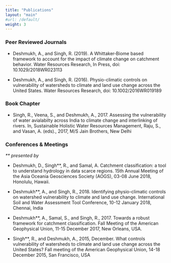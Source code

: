 ```yaml
---
title: "Publications"
layout: "main"
#url: /default/
weight: 3
---
```


### Peer Reviewed Journals
- Deshmukh, A., and Singh, R. (2019). A Whittaker‐Biome based framework to account for the impact of climate change on catchment behavior.  Water Resources Research, In Press, doi: 10.1029/2018WR023113

- Deshmukh, A., and Singh, R. (2016). Physio-climatic controls on vulnerability of watersheds to climate and land use change across the United States. Water Resources Research, doi: 10.1002/2016WR019189 


### Book Chapter
- Singh, R., Veena, S., and Deshmukh, A., 2017. Assessing the vulnerability of water avialabilty across India to climate change and interlinking of rivers. In, Sustainable Holistic Water Resources Management, Raju, S., and Vasan, A. (eds)., 2017, M/S Jain Brothers, New Delhi 

### Conferences & Meetings
_** presented by_
- Deshmukh, D., Singh**, R., and Samal, A. Catchment classification: a tool to understand hydrology in data scarce regions. 15th Annual Meeting of the Asia Oceania Geosciences Society (AOGS), 03-08 June 2018, Honolulu, Hawaii.

- Deshmukh**, A., and Singh, R., 2018. Identifying physio-climatic controls on watershed vulnerability to climate and land use change. International Soil and Water Assessment Tool Conference, 10-12 January 2018, Chennai, India   

- Deshmukh**, A., Samal, S., and Singh, R., 2017. Towards a robust framework for catchment classification. Fall Meeting of the American Geophysical Union, 11-15 December 2017, New Orleans, USA.   

- Singh**, R., and Deshmukh, A., 2015, December.  What controls vulnerability of watersheds to climate and land use change across the United States?  Fall meeting of the American Geophysical Union, 14-18 December 2015, San Francisco, USA 
